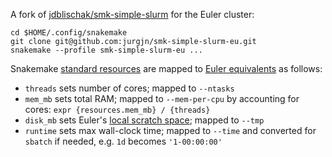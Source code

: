 A fork of [jdblischak/smk-simple-slurm](https://github.com/jdblischak/smk-simple-slurm) for the Euler cluster:
```
cd $HOME/.config/snakemake
git clone git@github.com:jurgjn/smk-simple-slurm-eu.git
snakemake --profile smk-simple-slurm-eu ...
```

Snakemake [standard resources](https://snakemake.readthedocs.io/en/stable/snakefiles/rules.html#standard-resources)
are mapped to [Euler equivalents](https://scicomp.ethz.ch/wiki/Using_the_batch_system#Resource_requirements)
as follows:
- `threads` sets number of cores; mapped to `--ntasks`
- `mem_mb` sets total RAM; mapped to `--mem-per-cpu` by accounting for cores: `expr {resources.mem_mb} / {threads}`
- `disk_mb` sets Euler's [local scratch space](https://scicomp.ethz.ch/wiki/Using_local_scratch); mapped to `--tmp`
- `runtime` sets max wall-clock time; mapped to `--time` and converted for `sbatch` if needed, e.g. `1d` becomes `'1-00:00:00'`
